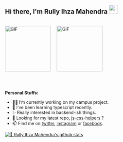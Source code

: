 ## Hi there, I'm Rully Ihza Mahendra <img src="https://github.com/TheDudeThatCode/TheDudeThatCode/blob/master/Assets/Hi.gif" width="29px">

<br>

<img align="center" style="margin-right:1rem;" alt="GIF" height="150" src="https://i.giphy.com/media/LMt9638dO8dftAjtco/200.webp" />
<img align="center" style="margin-right:1rem;" alt="GIF" height="150" src="https://media3.giphy.com/media/ln7z2eWriiQAllfVcn/200w.webp" />

<br><br>

**Personal Stuffs:**
- 👨‍💻 I’m currently working on my campus project.
- 🌱 I've been learning typescript recently.
- ✨ Really interested in backend-ish things.
- 🤔 Looking for my latest repo, [js-css-helpers](https://github.com/rllyhz/js-and-css-helpers) ?
- 📫 Find me on [twitter](https://twitter.com/rullyihza_), [instagram](https://twitter.com/rllyhz) or [facebook](https://www.facebook.com/rully.ihza/).


[![🦉 Rully Ihza Mahendra's github stats](https://github-readme-stats.vercel.app/api?username=rllyhz&show_icons=true&hide_border=true&hide=issues&theme=radical)](https://github.com/rllyhz)